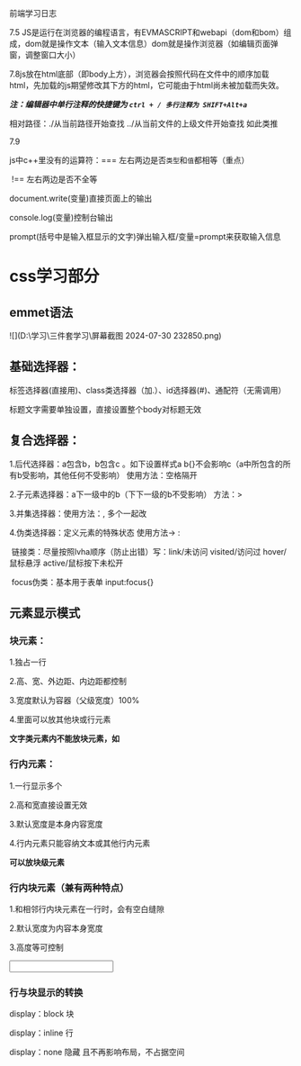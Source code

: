 

前端学习日志

7.5 JS是运行在浏览器的编程语言，有EVMASCRIPT和webapi（dom和bom）组成，dom就是操作文本（输入文本信息）dom就是操作浏览器（如编辑页面弹窗，调整窗口大小）

7.8js放在html底部（即body上方），浏览器会按照代码在文件中的顺序加载html，先加载的js期望修改其下方的html，它可能由于html尚未被加载而失效。

***注：编辑器中单行注释的快捷键为 `ctrl + / 多行注释为 SHIFT+Alt+a`***

相对路径：./从当前路径开始查找   ../从当前文件的上级文件开始查找 如此类推

7.9

js中c++里没有的运算符：===  左右两边是否`类型`和`值`都相等（重点）

​					!==  左右两边是否不全等

document.write(变量)直接页面上的输出

console.log(变量)控制台输出

prompt(括号中是输入框显示的文字)弹出输入框/变量=prompt来获取输入信息

# **css学习部分**

## emmet语法

![](D:\学习\三件套学习\屏幕截图 2024-07-30 232850.png)

## 基础选择器：

标签选择器(直接用)、class类选择器（加.）、id选择器(#)、通配符（无需调用）

标题文字需要单独设置，直接设置整个body对标题无效

## 复合选择器：

1.后代选择器：a包含b，b包含c 。如下设置样式a b{}不会影响c（a中所包含的所有b受影响，其他任何不受影响） 使用方法：空格隔开

2.子元素选择器：a下一级中的b（下下一级的b不受影响） 方法：>

3.并集选择器：使用方法：,       	多个一起改

4.伪类选择器：定义元素的特殊状态 使用方法->  :

​	链接类：尽量按照lvha顺序（防止出错）写：link/未访问 visited/访问过 hover/鼠标悬浮 active/鼠标按下未松开

​	focus伪类：基本用于表单 input:focus{}

## 元素显示模式

### 块元素：

1.独占一行

2.高、宽、外边距、内边距都控制

3.宽度默认为容器（父级宽度）100%

4.里面可以放其他块或行元素

**文字类元素内不能放块元素，如<p> <h>**

### 行内元素：

1.一行显示多个

2.高和宽直接设置无效

3.默认宽度是本身内容宽度

4.行内元素只能容纳文本或其他行内元素

**<a>可以放块级元素**

### 行内块元素（兼有两种特点）

1.和相邻行内块元素在一行时，会有空白缝隙

2.默认宽度为内容本身宽度

3.高度等可控制

**<img><input><td>**

### 行与块显示的转换

display：block 块

display：inline 行

display：none 隐藏 且不再影响布局，不占据空间
